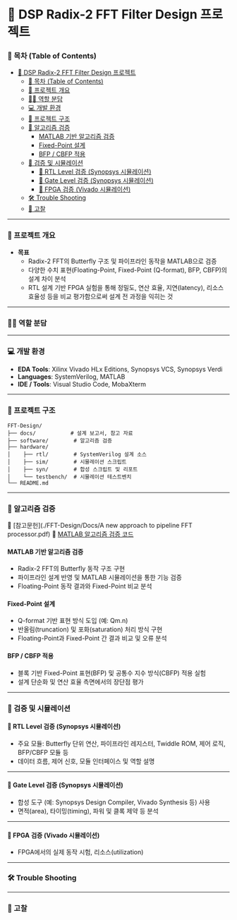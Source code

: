 # 📌 DSP Radix-2 FFT Filter Design 프로젝트

### 📜 목차 (Table of Contents)

- [📌 DSP Radix-2 FFT Filter Design 프로젝트](#-dsp-radix-2-fft-filter-design-프로젝트)
    - [📜 목차 (Table of Contents)](#-목차-table-of-contents)
    - [🎯 프로젝트 개요](#-프로젝트-개요)
    - [🙋‍♂️ 역할 분담](#️-역할-분담)
    - [💻 개발 환경](#-개발-환경)
    - [📂 프로젝트 구조](#-프로젝트-구조)
    - [🔎 알고리즘 검증](#-알고리즘-검증)
      - [MATLAB 기반 알고리즘 검증](#matlab-기반-알고리즘-검증)
      - [Fixed-Point 설계](#fixed-point-설계)
      - [BFP / CBFP 적용](#bfp--cbfp-적용)
    - [🔎 검증 및 시뮬레이션](#-검증-및-시뮬레이션)
      - [🔎 RTL Level 검증 (Synopsys 시뮬레이션)](#-rtl-level-검증-synopsys-시뮬레이션)
      - [🔎 Gate Level 검증 (Synopsys 시뮬레이션)](#-gate-level-검증-synopsys-시뮬레이션)
      - [🔎 FPGA 검증 (Vivado 시뮬레이션)](#-fpga-검증-vivado-시뮬레이션)
    - [🛠️ Trouble Shooting](#️-trouble-shooting)
    - [🧠 고찰](#-고찰)

---

### 🎯 프로젝트 개요
- **목표**  
  - Radix-2 FFT의 Butterfly 구조 및 파이프라인 동작을 MATLAB으로 검증  
  - 다양한 수치 표현(Floating-Point, Fixed-Point (Q-format), BFP, CBFP)의 설계 차이 분석  
  - RTL 설계 기반 FPGA 실험을 통해 정밀도, 연산 효율, 지연(latency), 리소스 효율성 등을 비교 평가함으로써 설계 전 과정을 익히는 것  

---

### 🙋‍♂️ 역할 분담

---

### 💻 개발 환경

- **EDA Tools**: Xilinx Vivado HLx Editions, Synopsys VCS, Synopsys Verdi  
- **Languages**: SystemVerilog, MATLAB  
- **IDE / Tools**: Visual Studio Code, MobaXterm  

---

### 📂 프로젝트 구조

```
FFT-Design/
├── docs/           # 설계 보고서, 참고 자료
├── software/        # 알고리즘 검증
├── hardware/   
│    ├── rtl/        # SystemVerilog 설계 소스
│    ├── sim/        # 시뮬레이션 스크립트
│    ├── syn/        # 합성 스크립트 및 리포트
│    └── testbench/  # 시뮬레이션 테스트벤치
└── README.md
```

---

### 🔎 알고리즘 검증

📂 [참고문헌](./FFT-Design/Docs/A new approach to pipeline FFT processor.pdf)
📂 [MATLAB 알고리즘 검증 코드](./FFT-Design/Software)

#### MATLAB 기반 알고리즘 검증
- Radix-2 FFT의 Butterfly 동작 구조 구현  
- 파이프라인 설계 반영 및 MATLAB 시뮬레이션을 통한 기능 검증  
- Floating-Point 동작 결과와 Fixed-Point 비교 분석  

#### Fixed-Point 설계
- Q-format 기반 표현 방식 도입 (예: Qm.n)  
- 반올림(truncation) 및 포화(saturation) 처리 방식 구현  
- Floating-Point과 Fixed-Point 간 결과 비교 및 오류 분석  

#### BFP / CBFP 적용
- 블록 기반 Fixed-Point 표현(BFP) 및 공통수 지수 방식(CBFP) 적용 실험  
- 설계 단순화 및 연산 효율 측면에서의 장단점 평가  

---

### 🔎 검증 및 시뮬레이션

#### 🔎 RTL Level 검증 (Synopsys 시뮬레이션)
- 주요 모듈: Butterfly 단위 연산, 파이프라인 레지스터, Twiddle ROM, 제어 로직, BFP/CBFP 모듈 등  
- 데이터 흐름, 제어 신호, 모듈 인터페이스 및 역할 설명  

---

#### 🔎 Gate Level 검증 (Synopsys 시뮬레이션)
- 합성 도구 (예: Synopsys Design Compiler, Vivado Synthesis 등) 사용  
- 면적(area), 타이밍(timing), 파워 및 클록 제약 등 분석 

---

#### 🔎 FPGA 검증 (Vivado 시뮬레이션)
- FPGA에서의 실제 동작 시험, 리소스(utilization)

---

### 🛠️ Trouble Shooting

---

### 🧠 고찰
